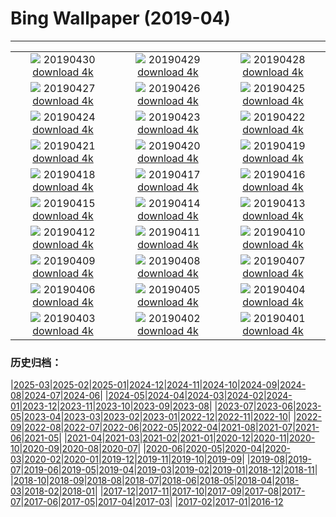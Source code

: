 # Bing Wallpaper (2019-04)
**************
| | | |
| :----: | :----: | :----: |
| ![](https://www.bing.com/th?id=OHR.may1_ZH-CN8582006115_1920x1080.jpg) 20190430 [download 4k](https://www.bing.com/th?id=OHR.may1_ZH-CN8582006115_UHD.jpg) | ![](https://www.bing.com/th?id=OHR.GlenfinnanViaduct_ZH-CN8400951216_1920x1080.jpg) 20190429 [download 4k](https://www.bing.com/th?id=OHR.GlenfinnanViaduct_ZH-CN8400951216_UHD.jpg) | ![](https://www.bing.com/th?id=OHR.BabySloth_ZH-CN8329403615_1920x1080.jpg) 20190428 [download 4k](https://www.bing.com/th?id=OHR.BabySloth_ZH-CN8329403615_UHD.jpg) |
| ![](https://www.bing.com/th?id=OHR.SpringBadlands_ZH-CN8280871661_1920x1080.jpg) 20190427 [download 4k](https://www.bing.com/th?id=OHR.SpringBadlands_ZH-CN8280871661_UHD.jpg) | ![](https://www.bing.com/th?id=OHR.BloomingAloe_ZH-CN8209855003_1920x1080.jpg) 20190426 [download 4k](https://www.bing.com/th?id=OHR.BloomingAloe_ZH-CN8209855003_UHD.jpg) | ![](https://www.bing.com/th?id=OHR.CoastalFog_ZH-CN8104406852_1920x1080.jpg) 20190425 [download 4k](https://www.bing.com/th?id=OHR.CoastalFog_ZH-CN8104406852_UHD.jpg) |
| ![](https://www.bing.com/th?id=OHR.FireIce_ZH-CN2924097132_1920x1080.jpg) 20190424 [download 4k](https://www.bing.com/th?id=OHR.FireIce_ZH-CN2924097132_UHD.jpg) | ![](https://www.bing.com/th?id=OHR.RainforestMoss_ZH-CN2878951870_1920x1080.jpg) 20190423 [download 4k](https://www.bing.com/th?id=OHR.RainforestMoss_ZH-CN2878951870_UHD.jpg) | ![](https://www.bing.com/th?id=OHR.CasaBatllo_ZH-CN2826447794_1920x1080.jpg) 20190422 [download 4k](https://www.bing.com/th?id=OHR.CasaBatllo_ZH-CN2826447794_UHD.jpg) |
| ![](https://www.bing.com/th?id=OHR.LaysanAlbatross_ZH-CN2784683590_1920x1080.jpg) 20190421 [download 4k](https://www.bing.com/th?id=OHR.LaysanAlbatross_ZH-CN2784683590_UHD.jpg) | ![](https://www.bing.com/th?id=OHR.HidingEggs_ZH-CN2732414254_1920x1080.jpg) 20190420 [download 4k](https://www.bing.com/th?id=OHR.HidingEggs_ZH-CN2732414254_UHD.jpg) | ![](https://www.bing.com/th?id=OHR.CoveSpires_ZH-CN2680932006_1920x1080.jpg) 20190419 [download 4k](https://www.bing.com/th?id=OHR.CoveSpires_ZH-CN2680932006_UHD.jpg) |
| ![](https://www.bing.com/th?id=OHR.Paepalanthus_ZH-CN2626725103_1920x1080.jpg) 20190418 [download 4k](https://www.bing.com/th?id=OHR.Paepalanthus_ZH-CN2626725103_UHD.jpg) | ![](https://www.bing.com/th?id=OHR.ChipmunkCheeks_ZH-CN2370754946_1920x1080.jpg) 20190417 [download 4k](https://www.bing.com/th?id=OHR.ChipmunkCheeks_ZH-CN2370754946_UHD.jpg) | ![](https://www.bing.com/th?id=OHR.HopeValley_ZH-CN2208363231_1920x1080.jpg) 20190416 [download 4k](https://www.bing.com/th?id=OHR.HopeValley_ZH-CN2208363231_UHD.jpg) |
| ![](https://www.bing.com/th?id=OHR.BesenheideBDJ_ZH-CN2139380821_1920x1080.jpg) 20190415 [download 4k](https://www.bing.com/th?id=OHR.BesenheideBDJ_ZH-CN2139380821_UHD.jpg) | ![](https://www.bing.com/th?id=OHR.AlpineEucalyptBark_ZH-CN2046783535_1920x1080.jpg) 20190414 [download 4k](https://www.bing.com/th?id=OHR.AlpineEucalyptBark_ZH-CN2046783535_UHD.jpg) | ![](https://www.bing.com/th?id=OHR.GOTPath_ZH-CN1955635212_1920x1080.jpg) 20190413 [download 4k](https://www.bing.com/th?id=OHR.GOTPath_ZH-CN1955635212_UHD.jpg) |
| ![](https://www.bing.com/th?id=OHR.YukonEmerald_ZH-CN1893750172_1920x1080.jpg) 20190412 [download 4k](https://www.bing.com/th?id=OHR.YukonEmerald_ZH-CN1893750172_UHD.jpg) | ![](https://www.bing.com/th?id=OHR.BigWindDay_ZH-CN1837859776_1920x1080.jpg) 20190411 [download 4k](https://www.bing.com/th?id=OHR.BigWindDay_ZH-CN1837859776_UHD.jpg) | ![](https://www.bing.com/th?id=OHR.Bollenstreek_ZH-CN5400317097_1920x1080.jpg) 20190410 [download 4k](https://www.bing.com/th?id=OHR.Bollenstreek_ZH-CN5400317097_UHD.jpg) |
| ![](https://www.bing.com/th?id=OHR.SibWrestling_ZH-CN4106007210_1920x1080.jpg) 20190409 [download 4k](https://www.bing.com/th?id=OHR.SibWrestling_ZH-CN4106007210_UHD.jpg) | ![](https://www.bing.com/th?id=OHR.BlueTide_ZH-CN4055424992_1920x1080.jpg) 20190408 [download 4k](https://www.bing.com/th?id=OHR.BlueTide_ZH-CN4055424992_UHD.jpg) | ![](https://www.bing.com/th?id=OHR.WallaceMonument_ZH-CN4008495741_1920x1080.jpg) 20190407 [download 4k](https://www.bing.com/th?id=OHR.WallaceMonument_ZH-CN4008495741_UHD.jpg) |
| ![](https://www.bing.com/th?id=OHR.GTNPBeaver_ZH-CN3940626643_1920x1080.jpg) 20190406 [download 4k](https://www.bing.com/th?id=OHR.GTNPBeaver_ZH-CN3940626643_UHD.jpg) | ![](https://www.bing.com/th?id=OHR.ChilehausHH_ZH-CN3895221092_1920x1080.jpg) 20190405 [download 4k](https://www.bing.com/th?id=OHR.ChilehausHH_ZH-CN3895221092_UHD.jpg) | ![](https://www.bing.com/th?id=OHR.QingmingBridge_ZH-CN3844222543_1920x1080.jpg) 20190404 [download 4k](https://www.bing.com/th?id=OHR.QingmingBridge_ZH-CN3844222543_UHD.jpg) |
| ![](https://www.bing.com/th?id=OHR.NelderPlot_ZH-CN3786459560_1920x1080.jpg) 20190403 [download 4k](https://www.bing.com/th?id=OHR.NelderPlot_ZH-CN3786459560_UHD.jpg) | ![](https://www.bing.com/th?id=OHR.BistiBadlands_ZH-CN5428677883_1920x1080.jpg) 20190402 [download 4k](https://www.bing.com/th?id=OHR.BistiBadlands_ZH-CN5428677883_UHD.jpg) | ![](https://www.bing.com/th?id=OHR.HCABooks_ZH-CN3645291678_1920x1080.jpg) 20190401 [download 4k](https://www.bing.com/th?id=OHR.HCABooks_ZH-CN3645291678_UHD.jpg) |

### 历史归档：

|[2025-03](bing/2025-03/2025-03.md)|[2025-02](bing/2025-02/2025-02.md)|[2025-01](bing/2025-01/2025-01.md)|[2024-12](bing/2024-12/2024-12.md)|[2024-11](bing/2024-11/2024-11.md)|[2024-10](bing/2024-10/2024-10.md)|[2024-09](bing/2024-09/2024-09.md)|[2024-08](bing/2024-08/2024-08.md)|[2024-07](bing/2024-07/2024-07.md)|[2024-06](bing/2024-06/2024-06.md)|
|[2024-05](bing/2024-05/2024-05.md)|[2024-04](bing/2024-04/2024-04.md)|[2024-03](bing/2024-03/2024-03.md)|[2024-02](bing/2024-02/2024-02.md)|[2024-01](bing/2024-01/2024-01.md)|[2023-12](bing/2023-12/2023-12.md)|[2023-11](bing/2023-11/2023-11.md)|[2023-10](bing/2023-10/2023-10.md)|[2023-09](bing/2023-09/2023-09.md)|[2023-08](bing/2023-08/2023-08.md)|
|[2023-07](bing/2023-07/2023-07.md)|[2023-06](bing/2023-06/2023-06.md)|[2023-05](bing/2023-05/2023-05.md)|[2023-04](bing/2023-04/2023-04.md)|[2023-03](bing/2023-03/2023-03.md)|[2023-02](bing/2023-02/2023-02.md)|[2023-01](bing/2023-01/2023-01.md)|[2022-12](bing/2022-12/2022-12.md)|[2022-11](bing/2022-11/2022-11.md)|[2022-10](bing/2022-10/2022-10.md)|
|[2022-09](bing/2022-09/2022-09.md)|[2022-08](bing/2022-08/2022-08.md)|[2022-07](bing/2022-07/2022-07.md)|[2022-06](bing/2022-06/2022-06.md)|[2022-05](bing/2022-05/2022-05.md)|[2022-04](bing/2022-04/2022-04.md)|[2021-08](bing/2021-08/2021-08.md)|[2021-07](bing/2021-07/2021-07.md)|[2021-06](bing/2021-06/2021-06.md)|[2021-05](bing/2021-05/2021-05.md)|
|[2021-04](bing/2021-04/2021-04.md)|[2021-03](bing/2021-03/2021-03.md)|[2021-02](bing/2021-02/2021-02.md)|[2021-01](bing/2021-01/2021-01.md)|[2020-12](bing/2020-12/2020-12.md)|[2020-11](bing/2020-11/2020-11.md)|[2020-10](bing/2020-10/2020-10.md)|[2020-09](bing/2020-09/2020-09.md)|[2020-08](bing/2020-08/2020-08.md)|[2020-07](bing/2020-07/2020-07.md)|
|[2020-06](bing/2020-06/2020-06.md)|[2020-05](bing/2020-05/2020-05.md)|[2020-04](bing/2020-04/2020-04.md)|[2020-03](bing/2020-03/2020-03.md)|[2020-02](bing/2020-02/2020-02.md)|[2020-01](bing/2020-01/2020-01.md)|[2019-12](bing/2019-12/2019-12.md)|[2019-11](bing/2019-11/2019-11.md)|[2019-10](bing/2019-10/2019-10.md)|[2019-09](bing/2019-09/2019-09.md)|
|[2019-08](bing/2019-08/2019-08.md)|[2019-07](bing/2019-07/2019-07.md)|[2019-06](bing/2019-06/2019-06.md)|[2019-05](bing/2019-05/2019-05.md)|[2019-04](bing/2019-04/2019-04.md)|[2019-03](bing/2019-03/2019-03.md)|[2019-02](bing/2019-02/2019-02.md)|[2019-01](bing/2019-01/2019-01.md)|[2018-12](bing/2018-12/2018-12.md)|[2018-11](bing/2018-11/2018-11.md)|
|[2018-10](bing/2018-10/2018-10.md)|[2018-09](bing/2018-09/2018-09.md)|[2018-08](bing/2018-08/2018-08.md)|[2018-07](bing/2018-07/2018-07.md)|[2018-06](bing/2018-06/2018-06.md)|[2018-05](bing/2018-05/2018-05.md)|[2018-04](bing/2018-04/2018-04.md)|[2018-03](bing/2018-03/2018-03.md)|[2018-02](bing/2018-02/2018-02.md)|[2018-01](bing/2018-01/2018-01.md)|
|[2017-12](bing/2017-12/2017-12.md)|[2017-11](bing/2017-11/2017-11.md)|[2017-10](bing/2017-10/2017-10.md)|[2017-09](bing/2017-09/2017-09.md)|[2017-08](bing/2017-08/2017-08.md)|[2017-07](bing/2017-07/2017-07.md)|[2017-06](bing/2017-06/2017-06.md)|[2017-05](bing/2017-05/2017-05.md)|[2017-04](bing/2017-04/2017-04.md)|[2017-03](bing/2017-03/2017-03.md)|
|[2017-02](bing/2017-02/2017-02.md)|[2017-01](bing/2017-01/2017-01.md)|[2016-12](bing/2016-12/2016-12.md)